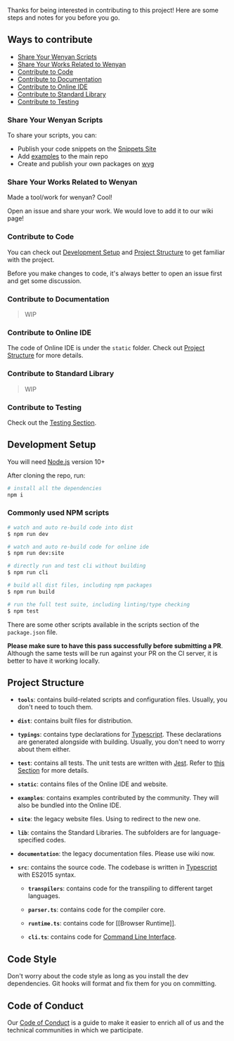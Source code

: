 Thanks for being interested in contributing to this project! Here are some steps and notes for you before you go.


## Ways to contribute
- [Share Your Wenyan Scripts](#share-your-wenyan-scripts)
- [Share Your Works Related to Wenyan](#share-your-works-related-to-wenyan)
- [Contribute to Code](#contribute-to-code)
- [Contribute to Documentation](#contribute-to-documentation)
- [Contribute to Online IDE](#contribute-to-online-ide)
- [Contribute to Standard Library](contribute-to-standard-library)
- [Contribute to Testing](contribute-to-testing)

### Share Your Wenyan Scripts

To share your scripts, you can:

- Publish your code snippets on the [Snippets Site](https://wenyan-snippets.glitch.me/)
- Add [examples](https://github.com/wenyan-lang/wenyan/tree/master/examples) to the main repo
- Create and publish your own packages on [wyg](/guide/wyg)

### Share Your Works Related to Wenyan

Made a tool/work for wenyan? Cool!

Open an issue and share your work. We would love to add it to our wiki page!

### Contribute to Code

You can check out [Development Setup](#development-setup) and [Project Structure](#project-structure) to get familiar with the project.

Before you make changes to code, it's always better to open an issue first and get some discussion.

### Contribute to Documentation

> WIP

### Contribute to Online IDE

The code of Online IDE is under the `static` folder. Check out [Project Structure](#project-structure) for more details.

### Contribute to Standard Library

> WIP

### Contribute to Testing

Check out the [Testing Section](https://github.com/wenyan-lang/wenyan/wiki/Testing).

## Development Setup

You will need [Node.js](https://nodejs.org/) version 10+

After cloning the repo, run:

```bash
# install all the dependencies
npm i
```

### Commonly used NPM scripts
```bash
# watch and auto re-build code into dist
$ npm run dev

# watch and auto re-build code for online ide
$ npm run dev:site

# directly run and test cli without building
$ npm run cli

# build all dist files, including npm packages
$ npm run build

# run the full test suite, including linting/type checking
$ npm test
```

There are some other scripts available in the scripts section of the `package.json` file.

**Please make sure to have this pass successfully before submitting a PR**. Although the same tests will be run against your PR on the CI server, it is better to have it working locally.

## Project Structure

- **`tools`**: contains build-related scripts and configuration files. Usually, you don't need to touch them.

- **`dist`**: contains built files for distribution.

- **`typings`**: contains type declarations for [Typescript](https://www.typescriptlang.org/). These declarations are generated alongside with building. Usually, you don't need to worry about them either.

- **`test`**: contains all tests. The unit tests are written with [Jest](https://jestjs.io/). Refer to [this Section](https://github.com/wenyan-lang/wenyan/wiki/Testing) for more details.

- **`static`**: contains files of the Online IDE and website.

- **`examples`**: contains examples contributed by the community. They will also be bundled into the Online IDE.

- **`site`**: the legacy website files. Using to redirect to the new one.

- **`lib`**: contains the Standard Libraries. The subfolders are for language-specified codes.

- **`documentation`**: the legacy documentation files. Please use wiki now.

- **`src`**: contains the source code. The codebase is written in [Typescript](https://www.typescriptlang.org/) with ES2015 syntax.

  - **`transpilers`**: contains code for the transpiling to different target languages.

  - **`parser.ts`**: contains code for the compiler core.

  - **`runtime.ts`**: contains code for [[Browser Runtime]].

  - **`cli.ts`**: contains code for [Command Line Interface](https://www.npmjs.com/package/@wenyanlang/cli).


## Code Style

Don't worry about the code style as long as you install the dev dependencies. Git hooks will format and fix them for you on committing.

## Code of Conduct
Our [Code of Conduct](https://github.com/wenyan-lang/wenyan/blob/master/CODE_OF_CONDUCT.md) is a guide to make it easier to enrich all of us and the technical communities in which we participate.